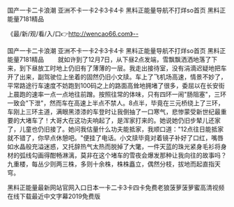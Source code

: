 国产一卡二卡浪潮
亚洲不卡一卡2卡3卡4卡
黑料正能量导航不打烊so首页
黑料正能量7181精品


《最/新/观/看/入/口👉http://wencao66.com》--

国产一卡二卡浪潮
亚洲不卡一卡2卡3卡4卡
黑料正能量导航不打烊so首页
黑料正能量7181精品
　　就如许到了12月7日，从下昼2点发端，雪飘飘洒洒地落了下来，到下昼放工时地上仍旧有了薄薄的一层。我走出接待室，没有涓滴迟疑地把车开了出来，副驾驶位上坐着的固然仍旧小文牍。车上了飞机场高速，情景不妙了，平常路途行车速度不妨跑到100码之上的路面高耸地拥堵了很多，委屈以在长安街上晨跑的速率一点一点地往前蹭。按照往常的体味，只有四环一闹"肠阻塞"，三环一致会"下泄"，然而车在高速上半点不禁人。8点半，毕竟在三元桥绕上了三环，车刚上三环主道，满眼黑漆漆的车登时让我倒抽了一口寒气，悲惨蒙受新世纪最重要的大堵车了！大哥大在这功夫响起了，是浑家打来的。她说她仍旧步辇儿还家了，儿童也仍旧接了。她问我估量什么功夫能抵家，我顺口道："12点往日能抵家就不错了，你早点休憩吧。"便挂了电话。小文牍毕竟对着镜子补好了口红，嘴唇如水晶般充溢迷惑，又托辞热气太热而脱掉了大氅，一件天蓝的珠光紧身毛衫将身材的弧线勾画得酣畅淋漓，莫非在这个堵车的雪夜会爆发那种让我向往的故事吗？
九重楼，每丛少则两三株，多则十余株，株株矗立，偶然分枝，拔地而起直指天穹。





黑料正能量最新网站官网入口日本一卡二卡3卡四卡免费老狼菠萝菠萝蜜高清视频在线下载最近中文字幕2019免费版
